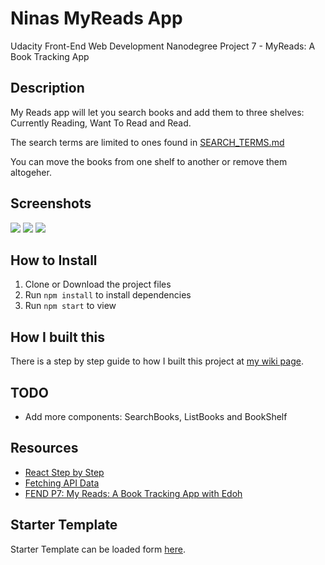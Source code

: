# Ninas MyReads App

 Udacity Front-End Web Development Nanodegree Project 7 - MyReads: A Book Tracking App

## Description

My Reads app will let you search books and add them to three shelves: Currently Reading, Want To Read and Read.

The search terms are limited to ones found in [SEARCH_TERMS.md](SEARCH_TERMS.md)

You can move the books from one shelf to another or remove them altogeher.

## Screenshots

![](http://res.cloudinary.com/ninaw/image/upload/c_scale,w_280/v1533500097/myreads_1_rxgoun.png) 
![](http://res.cloudinary.com/ninaw/image/upload/c_scale,w_280/v1533500085/myreads_3_q2lg4c.png) 
![](http://res.cloudinary.com/ninaw/image/upload/c_scale,w_280/v1533497131/myreads_2_ufxj4v.png)

## How to Install

1. Clone or Download the project files
2. Run `npm install` to install dependencies
3. Run `npm start` to view

## How I built this

There is a step by step guide to how I built this project at [my wiki page](https://github.com/NinaKWelch/ninas-myreads-app/wiki/Step-by-Step-Guide).

## TODO

* Add more components: SearchBooks, ListBooks and BookShelf

## Resources

* [React Step by Step](https://reactjs.org/docs/hello-world.html)
* [Fetching API Data](https://blog.hellojs.org/fetching-api-data-with-react-js-460fe8bbf8f2)
* [FEND P7: My Reads: A Book Tracking App with Edoh](https://www.youtube.com/watch?time_continue=2959&v=PF8fCAKR0-I)

## Starter Template

Starter Template can be loaded form [here](https://github.com/udacity/reactnd-project-myreads-starter). 
